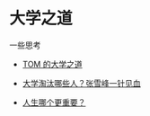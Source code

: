 # 大学之道

一些思考

- [TOM 的大学之道](https://feg065jhge.feishu.cn/wiki/wikcnlUOnzUPzQ2ZlRY9TtxPhob)
- [大学淘汰哪些人？张雪峰一针见血](https://www.bilibili.com/video/BV1ew41177cc)

- [​人生哪个更重要？](https://mp.weixin.qq.com/s?t=pages/image_detail&scene=23&__biz=MzIyODI2MTg1OA==&mid=2649894679&idx=1&sn=79cc07d63d762fa4ef4606bd9dae8d40&sharer_shareinfo_first=6cf02778508b6e30886ab69d8937fde1&sharer_shareinfo=6cf02778508b6e30886ab69d8937fde1#wechat_redirect)
